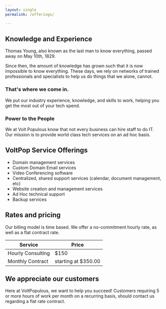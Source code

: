 ```yaml
---
layout: single
permalink: /offerings/

---
```


## Knowledge and Experience

Thomas Young, also known as the last man to know everything, passed away on May 10th, 1829. 

Since then, the amount of knowledge has grown such that it is now impossible to know everything. These days, we rely on networks of trained professionals and specialists to help us do things that we alone, cannot.

### That's where we come in.
We put our industry experience, knowledge, and skills to work, helping you get the most out of your tech spend. 

### Power to the People
We at Volt Populous know that not every business can hire staff to do IT. Our mission is to provide world class tech services on an ad hoc basis.

## VoltPop Service Offerings

* Domain management services
* Custom Domain Email services
* Video Conferencing software
* Centralized, shared support services (calendar, document management, etc)
* Website creation and management services
* Ad Hoc technical support
* Backup services

## Rates and pricing

Our billing model is time based. We offer a no-commitment hourly rate, as well as a flat contract rate.

| Service | Price |
|---------|-------|
| Hourly Consulting | $150 |
| Monthly Contract | starting at $350.00 |

## We appreciate our customers

Here at VoltPopulous, we want to help you succeed! Customers requiring 5 or more hours of work per month on a recurring basis, should contact us regarding a flat rate contract.
